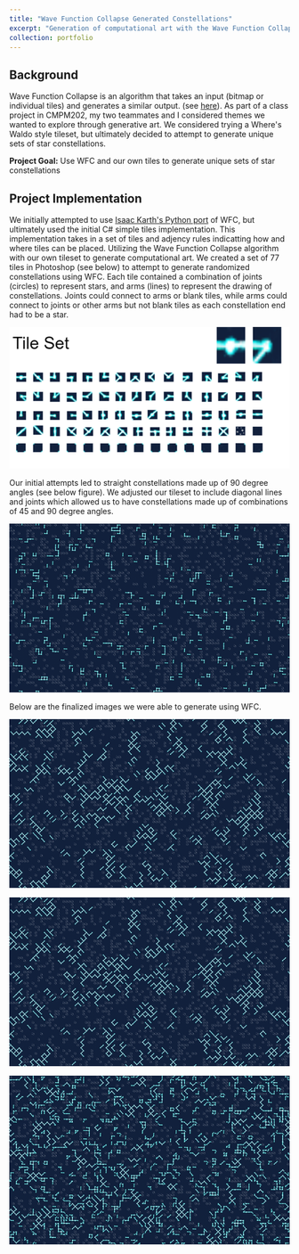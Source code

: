 ```yaml
---
title: "Wave Function Collapse Generated Constellations"
excerpt: "Generation of computational art with the Wave Function Collapse algorithm <br><br><img src='/images/wfc.png'>"
collection: portfolio
---
```


## Background
Wave Function Collapse is an algorithm that takes an input (bitmap or individual tiles) and generates a similar output. (see [here](https://github.com/mxgmn/WaveFunctionCollapse)). As part of a class project in CMPM202, my two teammates and I considered themes we wanted to explore through generative art. We considered trying a Where's Waldo style tileset, but ultimately decided to attempt to generate unique sets of star constellations. 

**Project Goal:** Use WFC and our own tiles to generate unique sets of star constellations

## Project Implementation

We initially attempted to use [Isaac Karth's Python port](https://github.com/ikarth/wfc_2019f) of WFC, but ultimately used the initial C# simple tiles implementation. This implementation takes in a set of tiles and adjency rules indicatting how and where tiles can be placed. Utilizing the Wave Function Collapse algorithm with our own tileset to generate computational art. We created a set of 77 tiles in Photoshop (see below) to attempt to generate randomized constellations using WFC. Each tile contained a combination of joints (circles) to represent stars, and arms (lines) to represent the drawing of constellations. Joints could connect to arms or blank tiles, while arms could connect to joints or other arms but not blank tiles as each constellation end had to be a star.

<img src='/images/wfc2.png'>

Our initial attempts led to straight constellations made up of 90 degree angles (see below figure). We adjusted our tileset to include diagonal lines and joints which allowed us to have constellations made up of combinations of 45 and 90 degree angles. 

<img src='/images/wfc5.png'><br>

Below are the finalized images we were able to generate using WFC. 

<img src='/images/wfc.png'><br>

<img src='/images/wfc3.png'><br>

<img src='/images/wfc4.png'><br>
